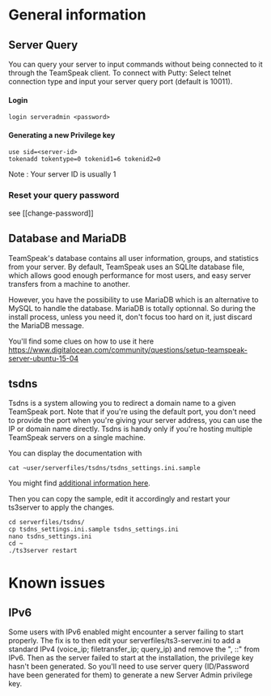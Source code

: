 # General information

## Server Query

You can query your server to input commands without being connected to it through the TeamSpeak client.
To connect with Putty: Select telnet connection type and input your server query port (default is 10011).

#### Login
````
login serveradmin <password>
````

#### Generating a new Privilege key

````
use sid=<server-id>
tokenadd tokentype=0 tokenid1=6 tokenid2=0
````
Note : Your server ID is usually 1

### Reset your query password

see [[change-password]]

## Database and MariaDB

TeamSpeak's database contains all user information, groups, and statistics from your server. 
By default, TeamSpeak uses an SQLIte database file, which allows good enough performance for most users, and easy server transfers from a machine to another.

However, you have the possibility to use MariaDB which is an alternative to MySQL to handle the database.
MariaDB is totally optionnal.
So during the install process, unless you need it, don't focus too hard on it, just discard the MariaDB message.

You'll find some clues on how to use it here https://www.digitalocean.com/community/questions/setup-teamspeak-server-ubuntu-15-04

## tsdns

Tsdns is a system allowing you to redirect a domain name to a given TeamSpeak port. Note that if you're using the default port, you don't need to provide the port when you're giving your server address, you can use the IP or domain name directly. Tsdns is handy only if you're hosting multiple TeamSpeak servers on a single machine.

You can display the documentation with
````
cat ~user/serverfiles/tsdns/tsdns_settings.ini.sample
````

You might find [additional information here](http://lastconnect.net/en/tsdnsdoc/).

Then you can copy the sample, edit it accordingly and restart your ts3server to apply the changes.
````
cd serverfiles/tsdns/
cp tsdns_settings.ini.sample tsdns_settings.ini
nano tsdns_settings.ini
cd ~
./ts3server restart
````

# Known issues

## IPv6

Some users with IPv6 enabled might encounter a server failing to start properly. The fix is to then edit your serverfiles/ts3-server.ini to add a standard IPv4 (voice_ip; filetransfer_ip; query_ip) and remove the ", ::" from IPv6. Then as the server failed to start at the installation, the privilege key hasn't been generated. So you'll need to use server query (ID/Password have been generated for them) to generate a new Server Admin privilege key.
